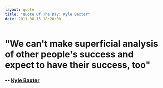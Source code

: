 ```yaml
---
layout: quote
title: "Quote Of The Day: Kyle Baxter"
date: 2011-08-15 18:20:00
---
```

# "We can't make superficial analysis of other people's success and expect to have their success, too"
### -- [Kyle Baxter][1]
 
   [1]: http://tightwind.net/2011/08/misunderstanding-why-apple-is-successful/